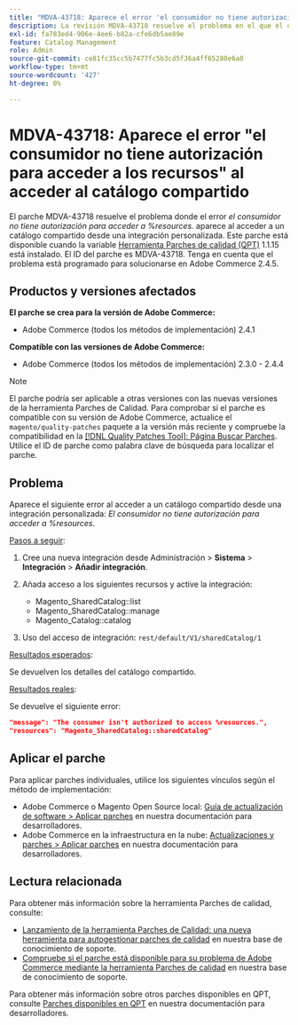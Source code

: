 ```yaml
---
title: "MDVA-43718: Aparece el error 'el consumidor no tiene autorización para acceder a los recursos' al acceder al catálogo compartido"
description: La revisión MDVA-43718 resuelve el problema en el que el error *consumidor no tiene autorización para acceder a %recursos.* aparece al acceder a un catálogo compartido desde una integración personalizada. Este parche está disponible cuando está instalada la [Quality Patches Tool (QPT)](/help/announcements/adobe-commerce-announcements/magento-quality-patches-released-new-tool-to-self-serve-quality-patches.md) 1.1.15. El ID del parche es MDVA-43718. Tenga en cuenta que el problema está programado para solucionarse en Adobe Commerce 2.4.5.
exl-id: fa783ed4-906e-4ee6-b82a-cfe6db5ae89e
feature: Catalog Management
role: Admin
source-git-commit: ce81fc35cc5b7477fc5b3cd5f36a4ff65280e6a0
workflow-type: tm+mt
source-wordcount: '427'
ht-degree: 0%

---
```


# MDVA-43718: Aparece el error &quot;el consumidor no tiene autorización para acceder a los recursos&quot; al acceder al catálogo compartido

El parche MDVA-43718 resuelve el problema donde el error *el consumidor no tiene autorización para acceder a %resources.* aparece al acceder a un catálogo compartido desde una integración personalizada. Este parche está disponible cuando la variable [Herramienta Parches de calidad (QPT)](/help/announcements/adobe-commerce-announcements/magento-quality-patches-released-new-tool-to-self-serve-quality-patches.md) 1.1.15 está instalado. El ID del parche es MDVA-43718. Tenga en cuenta que el problema está programado para solucionarse en Adobe Commerce 2.4.5.

## Productos y versiones afectados

**El parche se crea para la versión de Adobe Commerce:**

* Adobe Commerce (todos los métodos de implementación) 2.4.1

**Compatible con las versiones de Adobe Commerce:**

* Adobe Commerce (todos los métodos de implementación) 2.3.0 - 2.4.4

>[!NOTE]
>
>El parche podría ser aplicable a otras versiones con las nuevas versiones de la herramienta Parches de Calidad. Para comprobar si el parche es compatible con su versión de Adobe Commerce, actualice el `magento/quality-patches` paquete a la versión más reciente y compruebe la compatibilidad en la [[!DNL Quality Patches Tool]: Página Buscar Parches](https://devdocs.magento.com/quality-patches/tool.html#patch-grid). Utilice el ID de parche como palabra clave de búsqueda para localizar el parche.

## Problema

Aparece el siguiente error al acceder a un catálogo compartido desde una integración personalizada: *El consumidor no tiene autorización para acceder a %resources*.

<u>Pasos a seguir</u>:

1. Cree una nueva integración desde Administración > **Sistema** > **Integración** > **Añadir integración**.
1. Añada acceso a los siguientes recursos y active la integración:

   * Magento_SharedCatalog::list
   * Magento_SharedCatalog::manage
   * Magento_Catalog::catalog

1. Uso del acceso de integración: `rest/default/V1/sharedCatalog/1`

<u>Resultados esperados</u>:

Se devuelven los detalles del catálogo compartido.

<u>Resultados reales</u>:

Se devuelve el siguiente error:

```JSON
"message": "The consumer isn't authorized to access %resources.",
"resources": "Magento_SharedCatalog::sharedCatalog"
```

## Aplicar el parche

Para aplicar parches individuales, utilice los siguientes vínculos según el método de implementación:

* Adobe Commerce o Magento Open Source local: [Guía de actualización de software > Aplicar parches](https://devdocs.magento.com/guides/v2.4/comp-mgr/patching/mqp.html) en nuestra documentación para desarrolladores.
* Adobe Commerce en la infraestructura en la nube: [Actualizaciones y parches > Aplicar parches](https://devdocs.magento.com/cloud/project/project-patch.html) en nuestra documentación para desarrolladores.

## Lectura relacionada

Para obtener más información sobre la herramienta Parches de calidad, consulte:

* [Lanzamiento de la herramienta Parches de Calidad: una nueva herramienta para autogestionar parches de calidad](/help/announcements/adobe-commerce-announcements/magento-quality-patches-released-new-tool-to-self-serve-quality-patches.md) en nuestra base de conocimiento de soporte.
* [Compruebe si el parche está disponible para su problema de Adobe Commerce mediante la herramienta Parches de calidad](/help/support-tools/patches-available-in-qpt-tool/check-patch-for-magento-issue-with-magento-quality-patches.md) en nuestra base de conocimiento de soporte.

Para obtener más información sobre otros parches disponibles en QPT, consulte [Parches disponibles en QPT](https://devdocs.magento.com/quality-patches/tool.html#patch-grid) en nuestra documentación para desarrolladores.
